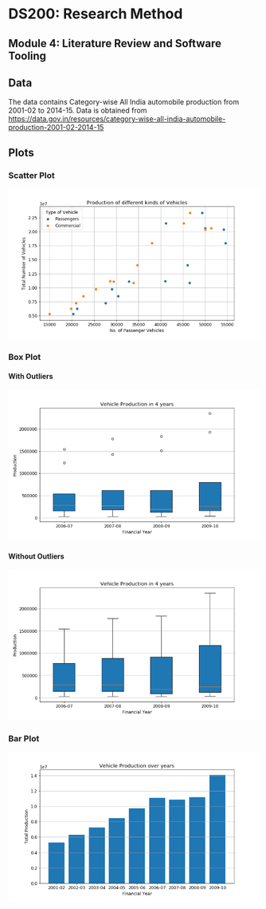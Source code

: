 # DS200: Research Method
## Module 4: Literature Review and Software Tooling

## Data

The data contains Category-wise All India automobile production from 2001-02 to 2014-15. Data is obtained from <https://data.gov.in/resources/category-wise-all-india-automobile-production-2001-02-2014-15>

## Plots

### Scatter Plot

![Production of different kinds of Vehicles](scatter%20plot.png)

### Box Plot

#### With Outliers
![Vehicle Production in 4 years](box%20plot%20outliers.png)

#### Without Outliers
![Vehicle Production in 4 years](box%20plot.png)

### Bar Plot

![Vehicle Production over years](bar%20plot.png)

